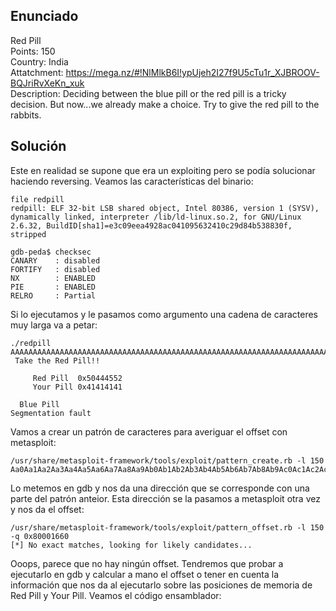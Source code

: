 ## **Enunciado**

Red Pill  
Points: 150   
Country: India   
Attatchment: https://mega.nz/#!NlMlkB6I!ypUjeh2I27f9U5cTu1r_XJBROOV-BQJriRvXeKn_xuk     
Description: Deciding between the blue pill or the red pill is a tricky decision. But now...we already make a choice. Try to give the red pill to the rabbits.  



## **Solución**

Este en realidad se supone que era un exploiting pero se podía solucionar haciendo reversing. Veamos las características del binario:

```
file redpill 
redpill: ELF 32-bit LSB shared object, Intel 80386, version 1 (SYSV), dynamically linked, interpreter /lib/ld-linux.so.2, for GNU/Linux 2.6.32, BuildID[sha1]=e3c09eea4928ac041095632410c29d84b538830f, stripped
```
```
gdb-peda$ checksec 
CANARY    : disabled
FORTIFY   : disabled
NX        : ENABLED
PIE       : ENABLED
RELRO     : Partial
```

Si lo ejecutamos y le pasamos como argumento una cadena de caracteres muy larga va a petar:

```
./redpill AAAAAAAAAAAAAAAAAAAAAAAAAAAAAAAAAAAAAAAAAAAAAAAAAAAAAAAAAAAAAAAAAAAAAAAAAAAAAAAAAAAAAAAAAAAAAAAAAAAAAAAAAAAAAAAAAAAAAA
 Take the Red Pill!! 

     Red Pill  0x50444552
     Your Pill 0x41414141

  Blue Pill
Segmentation fault

```
Vamos a crear un patrón de caracteres para averiguar el offset con metasploit:

```
/usr/share/metasploit-framework/tools/exploit/pattern_create.rb -l 150
Aa0Aa1Aa2Aa3Aa4Aa5Aa6Aa7Aa8Aa9Ab0Ab1Ab2Ab3Ab4Ab5Ab6Ab7Ab8Ab9Ac0Ac1Ac2Ac3Ac4Ac5Ac6Ac7Ac8Ac9Ad0Ad1Ad2Ad3Ad4Ad5Ad6Ad7Ad8Ad9Ae0Ae1Ae2Ae3Ae4Ae5Ae6Ae7Ae8Ae9
```

Lo metemos en gdb y nos da una dirección que se corresponde con una parte del patrón anteior. Esta dirección se la pasamos a metasploit otra vez y nos da el offset:

```
/usr/share/metasploit-framework/tools/exploit/pattern_offset.rb -l 150 -q 0x80001660
[*] No exact matches, looking for likely candidates...
```

Ooops, parece que no hay ningún offset. Tendremos que probar a ejecutarlo en gdb y calcular a mano el offset o tener en cuenta la información que nos da al ejecutarlo sobre las posiciones de memoria de Red Pill y Your Pill. Veamos el código ensamblador:


